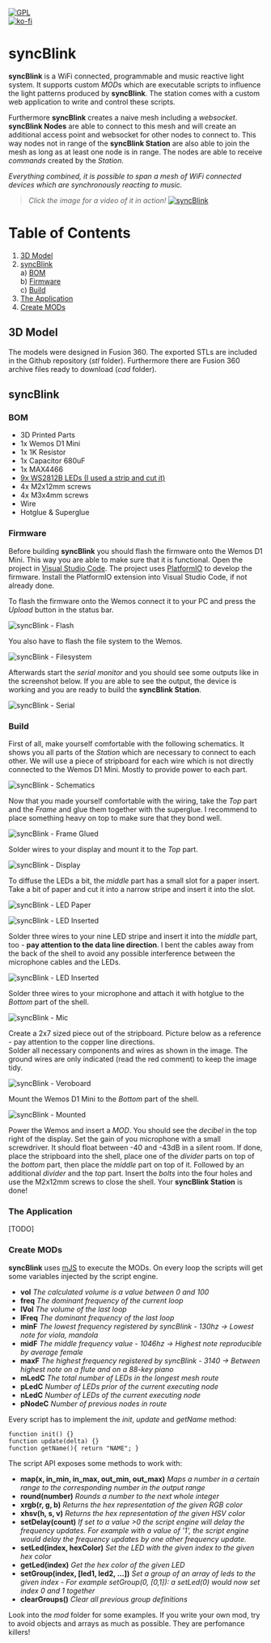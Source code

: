 [![GPL](https://img.shields.io/github/license/syncBlink/station)](https://github.com/syncBlink/station/blob/master/LICENSE)   
[![ko-fi](https://www.ko-fi.com/img/githubbutton_sm.svg)](https://ko-fi.com/A0A01MQZP)

# syncBlink
**syncBlink** is a WiFi connected, programmable and music reactive light system. It supports custom *MOD*s which are executable scripts to influence the light patterns produced by **syncBlink**. The station comes with a custom web application to write and control these scripts.

Furthermore **syncBlink** creates a naive mesh including a *websocket*. **syncBlink Nodes** are able to connect to this mesh and will create an additional access point and websocket for other nodes to connect to. This way nodes not in range of the **syncBlink Station** are also able to join the mesh as long as at least one node is in range. The nodes are able to receive *commands* created by the *Station*.

*Everything combined, it is possible to span a mesh of WiFi connected devices which are synchronously reacting to music.*

> *Click the image for a video of it in action!*
[![syncBlink](https://raw.githubusercontent.com/syncBlink/station/master/img/cover2.jpg)](https://www.youtube.com/watch?v=Lw6lD8utsBI)

# Table of Contents
1. [3D Model](#3d-model)
2. [syncBlink](#syncBlink)  
    a) [BOM](#bom)  
    b) [Firmware](#firmware)  
    c) [Build](#build)
3. [The Application](#the-application)
4. [Create MODs](#create-mods)

## 3D Model
The models were designed in Fusion 360. The exported STLs are included in the Github repository (*stl* folder). Furthermore there are Fusion 360 archive files ready to download (*cad* folder).

## syncBlink

### BOM

- 3D Printed Parts
- 1x Wemos D1 Mini
- 1x 1K Resistor
- 1x Capacitor 680uF
- 1x MAX4466
- [9x WS2812B LEDs (I used a strip and cut it)](https://www.amazon.de/dp/B01CDTED80)
- 4x M2x12mm screws
- 4x M3x4mm screws
- Wire
- Hotglue & Superglue

### Firmware

Before building **syncBlink** you should flash the firmware onto the Wemos D1 Mini. This way you are able to make sure that it is functional. Open the project in [Visual Studio Code](https://code.visualstudio.com/). The project uses [PlatformIO](https://platformio.org/platformio-ide) to develop the firmware. Install the PlatformIO extension into Visual Studio Code, if not already done. 

To flash the firmware onto the Wemos connect it to your PC and press the *Upload* button in the status bar.

![syncBlink - Flash](https://raw.githubusercontent.com/syncBlink/station/master/img/flash.png)

You also have to flash the file system to the Wemos.

![syncBlink - Filesystem](https://raw.githubusercontent.com/syncBlink/station/master/img/fsupload.png)

Afterwards start the *serial monitor* and you should see some outputs like in the screenshot below. If you are able to see the output, the device is working and you are ready to build the **syncBlink Station**.

![syncBlink - Serial](https://raw.githubusercontent.com/syncBlink/station/master/img/serial.png)

### Build

First of all, make yourself comfortable with the following schematics. It shows you all parts of the *Station* which are necessary to connect to each other. We will use a piece of stripboard for each wire which is not directly connected to the Wemos D1 Mini. Mostly to provide power to each part.

![syncBlink - Schematics](https://raw.githubusercontent.com/syncBlink/station/master/img/syncBlink-circuit.png)

Now that you made yourself comfortable with the wiring, take the *Top* part and the *Frame* and glue them together with the superglue. I recommend to place something heavy on top to make sure that they bond well.

![syncBlink - Frame Glued](https://raw.githubusercontent.com/syncBlink/station/master/img/frame-glued.jpg)

Solder wires to your display and mount it to the *Top* part.

![syncBlink - Display](https://raw.githubusercontent.com/syncBlink/station/master/img/display.jpg)

To diffuse the LEDs a bit, the *middle* part has a small slot for a paper insert. Take a bit of paper and cut it into a narrow stripe and insert it into the slot.

![syncBlink - LED Paper](https://raw.githubusercontent.com/syncBlink/station/master/img/led-paper.jpg)

![syncBlink - LED Inserted](https://raw.githubusercontent.com/syncBlink/station/master/img/led-paper-insert.jpg)

Solder three wires to your nine LED stripe and insert it into the *middle* part, too - **pay attention to the data line direction**. I bent the cables away from the back of the shell to avoid any possible interference between the microphone cables and the LEDs.

![syncBlink - LED Inserted](https://raw.githubusercontent.com/syncBlink/station/master/img/led-insert.jpg)

Solder three wires to your microphone and attach it with hotglue to the *Bottom* part of the shell.

![syncBlink - Mic](https://raw.githubusercontent.com/syncBlink/station/master/img/mic.jpg)

Create a 2x7 sized piece out of the stripboard. Picture below as a reference - pay attention to the copper line directions.  
Solder all necessary components and wires as shown in the image. The ground wires are only indicated (read the red comment) to keep the image tidy.

![syncBlink - Veroboard](https://raw.githubusercontent.com/syncBlink/station/master/img/syncBlink-Veroboard.png)

Mount the Wemos D1 Mini to the *Bottom* part of the shell.

![syncBlink - Mounted](https://raw.githubusercontent.com/syncBlink/station/master/img/mounted.jpg)

Power the Wemos and insert a *MOD*. You should see the *decibel* in the top right of the display. Set the gain of you microphone with a small screwdriver. It should float between -40 and -43dB in a silent room. If done, place the stripboard into the shell, place one of the *divider* parts on top of the *bottom* part, then place the *middle* part on top of it. Followed by an additional *divider* and the *top* part.
Insert the *bolts* into the four holes and use the M2x12mm screws to close the shell. Your **syncBlink Station** is done!

### The Application

[TODO]

### Create MODs

**syncBlink** uses [mJS](https://github.com/cesanta/mjs/) to execute the MODs.
On every loop the scripts will get some variables injected by the script engine.

- **vol** *The calculated volume is a value between 0 and 100*
- **freq** *The dominant frequency of the current loop*
- **lVol** *The volume of the last loop*
- **lFreq** *The dominant frequency of the last loop*
- **minF** *The lowest frequency registered by syncBlink - 130hz -> Lowest note for viola, mandola*
- **midF** *The middle frequency value - 1046hz -> Highest note reproducible by average female*
- **maxF** *The highest frequency registered by syncBlink - 3140 -> Between highest note on a flute and on a 88-key piano* 
- **mLedC** *The total number of LEDs in the longest mesh route*
- **pLedC** *Number of LEDs prior of the current executing node*
- **nLedC** *Number of LEDs of the current executing node*
- **pNodeC** *Number of previous nodes in route*

Every script has to implement the *init*, *update* and *getName* method:

```
function init() {}
function update(delta) {}
function getName(){ return "NAME"; }
```

The script API exposes some methods to work with:

- **map(x, in_min, in_max, out_min, out_max)** *Maps a number in a certain range to the corresponding number in the output range*
- **round(number)** *Rounds a number to the next whole integer*
- **xrgb(r, g, b)** *Returns the hex representation of the given RGB color*
- **xhsv(h, s, v)** *Returns the hex representation of the given HSV color*
- **setDelay(count)** *If set to a value >0 the script engine will delay the frequency updates. For example with a value of '1', the script engine would delay the frequency updates by one other frequency update.*
- **setLed(index, hexColor)** *Set the LED with the given index to the given hex color*
- **getLed(index)** *Get the hex color of the given LED*
- **setGroup(index, [led1, led2, ...])** *Set a group of an array of leds to the given index - For example setGroup(0, [0,1]): a setLed(0) would now set index 0 and 1 together*
- **clearGroups()** *Clear all previous group definitions*

Look into the *mod* folder for some examples. If you write your own mod, try to avoid objects and arrays as much as possible. They are perfomance killers!